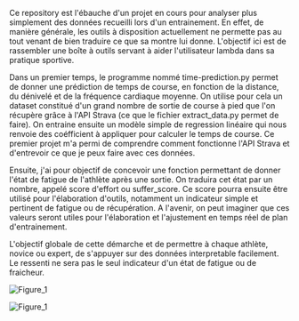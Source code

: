   Ce repository est l'ébauche d'un projet en cours pour analyser plus simplement des données recueilli lors d'un entrainement. En effet, de manière générale, les outils à disposition actuellement ne permette pas au tout venant de bien traduire ce que sa montre lui donne. 
L'objectif ici est de rassembler une boîte à outils servant à aider l'utilisateur lambda dans sa pratique sportive.

  Dans un premier temps, le programme nommé time-prediction.py permet de donner une prédiction de temps de course, en fonction de la distance, du dénivelé et de la fréquence cardiaque moyenne. On utilise pour cela un dataset constitué d'un grand nombre de sortie de course à pied que l'on récupère grâce à l'API Strava (ce que le fichier extract_data.py permet de faire). On entraine ensuite un modèle simple de regression linéaire qui nous renvoie des coéfficient à appliquer pour calculer le temps de course. Ce premier projet m'a permi de comprendre comment fonctionne l'API Strava et d'entrevoir ce que je peux faire avec ces données.

  Ensuite, j'ai pour objectif de concevoir une fonction permettant de donner l'état de fatigue de l'athlète après une sortie. On traduira cet état par un nombre, appelé score d'effort ou suffer_score. Ce score pourra ensuite être utilisé pour l'élaboration d'outils, notamment un indicateur simple et pertinent de fatigue ou de récupération. A l'avenir, on peut imaginer que ces valeurs seront utiles pour l'élaboration et l'ajustement en temps réel de plan d'entrainement. 

  L'objectif globale de cette démarche et de permettre à chaque athlète, novice ou expert, de s'appuyer sur des données interpretable facilement. Le ressenti ne sera pas le seul indicateur d'un état de fatigue ou de fraicheur. 


![Figure_1](https://github.com/user-attachments/assets/7eefd1be-4d17-4abf-aefb-528dc6c7115a)

![Figure_1](https://github.com/user-attachments/assets/27dbd831-3f1b-47db-8143-639c261ad8d7)
